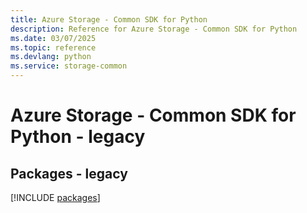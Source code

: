 ```yaml
---
title: Azure Storage - Common SDK for Python
description: Reference for Azure Storage - Common SDK for Python
ms.date: 03/07/2025
ms.topic: reference
ms.devlang: python
ms.service: storage-common
---
```

# Azure Storage - Common SDK for Python - legacy
## Packages - legacy
[!INCLUDE [packages](storage---common-index.md)]